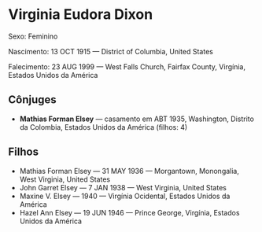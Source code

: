 # Virginia Eudora Dixon

Sexo: Feminino

Nascimento: 13 OCT 1915 — District of Columbia, United States

Falecimento: 23 AUG 1999 — West Falls Church, Fairfax County, Virgínia, Estados Unidos da América

## Cônjuges
- **Mathias Forman Elsey** — casamento em ABT 1935, Washington, Distrito da Colombia, Estados Unidos da América (filhos: 4)

## Filhos
- Mathias Forman Elsey — 31 MAY 1936 — Morgantown, Monongalia, West Virginia, United States
- John Garret Elsey — 7 JAN 1938 — West Virginia, United States
- Maxine V. Elsey — 1940 — Virgínia Ocidental, Estados Unidos da América
- Hazel Ann Elsey — 19 JUN 1946 — Prince George, Virgínia, Estados Unidos da América
